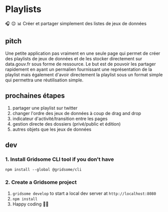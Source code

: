 # Playlists

 🎧 😌 📊 Créer et partager simplement des listes de jeux de données

## pitch

Une petite application pas vraiment en une seule page qui permet de créer des playlists de jeux de données et de les stocker directement sur data.gouv.fr sous forme de ressource. Le but est de pouvoir les partager rapidement en ayant un permalien fournissant une représentation de la playlist mais également d'avoir directement la playlist sous un format simple qui permettra une réutilisation simple.

## prochaines étapes

1. partager une playlist sur twitter
1. changer l'ordre des jeux de données à coup de drag and drop
1. indicateur d'activité/transition entre les pages
1. gestion directe des dossiers (privé/public et édition)
1. autres objets que les jeux de données


## dev

### 1. Install Gridsome CLI tool if you don't have

`npm install --global @gridsome/cli`

### 2. Create a Gridsome project

1. `gridsome develop` to start a local dev server at `http://localhost:8080`
2. `npm install`
3. Happy coding 🎉🙌
